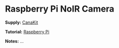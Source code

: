 # Raspberry Pi NoIR Camera

**Supply:** [CanaKit](https://www.canakit.com/raspberry-pi-noir-camera-v2-8mp.html)

**Tutorial:** [Raspberry Pi](https://projects.raspberrypi.org/en/projects/getting-started-with-picamera)

**Notes:** ...

